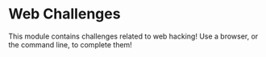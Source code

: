 # Web Challenges

This module contains challenges related to web hacking! Use a browser, or the command line, to complete them!
